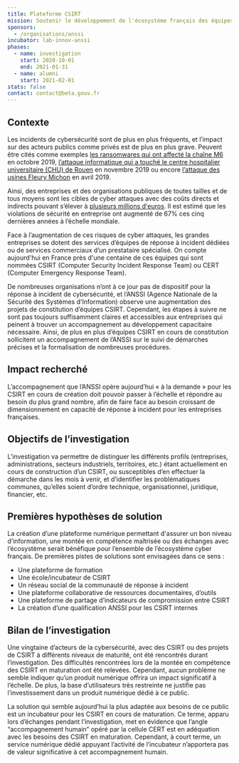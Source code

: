 ```yaml
---
title: Plateforme CSIRT
mission: Soutenir le développement de l'écosystème français des équipes de réponse aux cyber attaques
sponsors:
  - /organisations/anssi
incubator: lab-innov-anssi
phases:
  - name: investigation
    start: 2020-10-01
    end: 2021-01-31
  - name: alumni
    start: 2021-02-01
stats: false
contact: contact@beta.gouv.fr
---
```

## Contexte

Les incidents de cybersécurité sont de plus en plus fréquents, et l’impact sur des acteurs publics comme privés est de plus en plus grave. Peuvent être cités comme exemples [les ransomwares qui ont affecté la chaîne M6](https://www.usinenouvelle.com/article/pourquoi-m6-redoute-les-vendredis-soirs.N922269) en octobre 2019, [l’attaque informatique qui a touché le centre hospitalier universitaire (CHU) de Rouen](https://www.lemonde.fr/pixels/article/2019/11/26/apres-la-cyberattaque-au-chu-de-rouen-l-enquete-s-oriente-vers-la-piste-crapuleuse_6020609_4408996.html) en novembre 2019 ou encore [l’attaque des usines Fleury Michon](https://www.bfmtv.com/economie/consommation/cyberattaque-5-jours-d-arret-pour-les-usines-fleury-michon_AN-201904150220.html) en avril 2019. 

Ainsi, des entreprises et des organisations publiques de toutes tailles et de tous moyens sont les cibles de cyber attaques avec des coûts directs et indirects pouvant s’élever à [plusieurs millions d'euros](https://www.silicon.fr/ransomware-sopra-steria-40-millions-euros-352165.html). Il est estimé que les violations de sécurité en entreprise ont augmenté de 67% ces cinq dernières années à l’échelle mondiale.

Face à l’augmentation de ces risques de cyber attaques, les grandes entreprises se dotent des services d’équipes de réponse à incident dédiées ou de services commerciaux d’un prestataire spécialisé. On compte aujourd'hui en France près d'une centaine de ces équipes qui sont nommées CSIRT (Computer Security Incident Response Team) ou CERT (Computer Emergency Response Team).

De nombreuses organisations n’ont à ce jour pas de dispositif pour la réponse à incident de cybersécurité, et l’ANSSI (Agence Nationale de la Sécurité des Systèmes d’Information) observe une augmentation des projets de constitution d’équipes CSIRT. Cependant, les étapes à suivre ne sont pas toujours suffisamment claires et accessibles aux entreprises qui peinent à trouver un accompagnement au développement capacitaire nécessaire. Ainsi, de plus en plus d’équipes CSIRT en cours de constitution sollicitent un accompagnement de l’ANSSI sur le suivi de démarches précises et la formalisation de nombreuses procédures. 

## Impact recherché

L’accompagnement que l’ANSSI opère aujourd’hui « à la demande » pour les CSIRT en cours de création doit pouvoir passer à l’échelle et répondre au besoin du plus grand nombre, afin de faire face au besoin croissant de dimensionnement en capacité de réponse à incident pour les entreprises françaises.

## Objectifs de l’investigation

L’investigation va permettre de distinguer les différents profils (entreprises, administrations, secteurs industriels, territoires, etc.) étant actuellement en cours de construction d’un CSIRT, ou susceptibles d’en effectuer la démarche dans les mois à venir, et d’identifier les problématiques communes, qu’elles soient d’ordre technique, organisationnel, juridique, financier, etc.

## Premières hypothèses de solution

La création d’une plateforme numérique permettant d'assurer un bon niveau d’information, une montée en compétence maîtrisée ou des échanges avec l’écosystème serait bénéfique pour l’ensemble de l’écosystème cyber français. De premières pistes de solutions sont envisagées dans ce sens :
- Une plateforme de formation
- Une école/incubateur de CSIRT
- Un réseau social de la communauté de réponse à incident
- Une plateforme collaborative de ressources documentaires, d’outils
- Une plateforme de partage d’indicateurs de compromission entre CSIRT
- La création d’une qualification ANSSI pour les CSIRT internes

## Bilan de l’investigation

Une vingtaine d’acteurs de la cybersécurité, avec des CSIRT ou des projets de CSIRT à différents niveaux de maturité, ont été rencontrés durant l’investigation. Des difficultés rencontrées lors de la montée en compétence des CSIRT en maturation ont été relevées. Cependant, aucun problème ne semble indiquer qu’un produit numérique offrira un impact significatif à l’échelle. De plus, la base d’utilisateurs très restreinte ne justifie pas l’investissement dans un produit numérique dédié à ce public.

La solution qui semble aujourd’hui la plus adaptée aux besoins de ce public est un incubateur pour les CSIRT en cours de maturation. Ce terme, apparu lors d’échanges pendant l’investigation, met en évidence que l’angle “accompagnement humain” opéré par la cellule CERT est en adéquation avec les besoins des CSIRT en maturation. Cependant, à court terme, un service numérique dédié appuyant l’activité de l’incubateur n’apportera pas de valeur significative à cet accompagnement humain.



